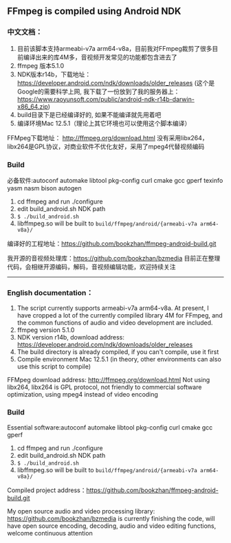 ## FFmpeg is compiled using Android NDK

### 中文文档：

1. 目前该脚本支持armeabi-v7a arm64-v8a，目前我对FFmpeg裁剪了很多目前编译出来的库4M多，音视频开发常见的功能都包含进去了
2. ffmpeg 版本5.1.0
4. NDK版本r14b，下载地址：https://developer.android.com/ndk/downloads/older_releases (这个是Google的需要科学上网, 我下载了一份放到了我的服务器上：https://www.raoyunsoft.com/public/android-ndk-r14b-darwin-x86_64.zip)
5. build目录下是已经编译好的, 如果不能编译就先用着吧
6. 编译环境Mac 12.5.1（理论上其它环境也可以使用这个脚本编译）


FFMpeg下载地址： http://ffmpeg.org/download.html
没有采用libx264，libx264是GPL协议，对商业软件不优化友好，采用了mpeg4代替视频编码

### Build
必备软件:autoconf automake libtool pkg-config curl cmake gcc gperf texinfo yasm nasm bison autogen
1. cd ffmpeg and run ./configure 
2. edit build_android.sh NDK path
3. `$ ./build_android.sh`
4. libffmpeg.so will be built to `build/ffmpeg/android/{armeabi-v7a arm64-v8a}/`

编译好的工程地址：https://github.com/bookzhan/ffmpeg-android-build.git

我开源的音视频处理库：https://github.com/bookzhan/bzmedia 目前正在整理代码，会相继开源编码，解码，音视频编辑功能，欢迎持续关注

------

### English documentation：

1. The script currently supports armeabi-v7a arm64-v8a. At present, I have cropped a lot of the currently compiled library 4M for FFmpeg, and the common functions of audio and video development are included.
2. ffmpeg version 5.1.0
4. NDK version r14b, download address: https://developer.android.com/ndk/downloads/older_releases
5. The build directory is already compiled, if you can't compile, use it first
6. Compile environment Mac 12.5.1 (in theory, other environments can also use this script to compile)



FFMpeg download address: http://ffmpeg.org/download.html
Not using libx264, libx264 is GPL protocol, not friendly to commercial software optimization, using mpeg4 instead of video encoding


### Build
Essential software:autoconf automake libtool pkg-config curl cmake gcc gperf 
1. cd ffmpeg and run ./configure
2. edit build_android.sh NDK path
3. `$ ./build_android.sh`
4. libffmpeg.so will be built to `build/ffmpeg/android/{armeabi-v7a arm64-v8a}/`

Compiled project address：https://github.com/bookzhan/ffmpeg-android-build.git

My open source audio and video processing library: https://github.com/bookzhan/bzmedia is currently finishing the code, will have open source encoding, decoding, audio and video editing functions, welcome continuous attention